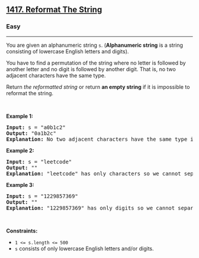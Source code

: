 <h2><a href="https://leetcode.com/problems/reformat-the-string/">1417. Reformat The String</a></h2><h3>Easy</h3><hr><div style="user-select: auto;"><p style="user-select: auto;">You are given an alphanumeric string <code style="user-select: auto;">s</code>. (<strong style="user-select: auto;">Alphanumeric string</strong> is a string consisting of lowercase English letters and digits).</p>

<p style="user-select: auto;">You have to find a permutation of the string where no letter is followed by another letter and no digit is followed by another digit. That is, no two adjacent characters have the same type.</p>

<p style="user-select: auto;">Return <em style="user-select: auto;">the reformatted string</em> or return <strong style="user-select: auto;">an empty string</strong> if it is impossible to reformat the string.</p>

<p style="user-select: auto;">&nbsp;</p>
<p style="user-select: auto;"><strong style="user-select: auto;">Example 1:</strong></p>

<pre style="user-select: auto;"><strong style="user-select: auto;">Input:</strong> s = "a0b1c2"
<strong style="user-select: auto;">Output:</strong> "0a1b2c"
<strong style="user-select: auto;">Explanation:</strong> No two adjacent characters have the same type in "0a1b2c". "a0b1c2", "0a1b2c", "0c2a1b" are also valid permutations.
</pre>

<p style="user-select: auto;"><strong style="user-select: auto;">Example 2:</strong></p>

<pre style="user-select: auto;"><strong style="user-select: auto;">Input:</strong> s = "leetcode"
<strong style="user-select: auto;">Output:</strong> ""
<strong style="user-select: auto;">Explanation:</strong> "leetcode" has only characters so we cannot separate them by digits.
</pre>

<p style="user-select: auto;"><strong style="user-select: auto;">Example 3:</strong></p>

<pre style="user-select: auto;"><strong style="user-select: auto;">Input:</strong> s = "1229857369"
<strong style="user-select: auto;">Output:</strong> ""
<strong style="user-select: auto;">Explanation:</strong> "1229857369" has only digits so we cannot separate them by characters.
</pre>

<p style="user-select: auto;">&nbsp;</p>
<p style="user-select: auto;"><strong style="user-select: auto;">Constraints:</strong></p>

<ul style="user-select: auto;">
	<li style="user-select: auto;"><code style="user-select: auto;">1 &lt;= s.length &lt;= 500</code></li>
	<li style="user-select: auto;"><code style="user-select: auto;">s</code> consists of only lowercase English letters and/or digits.</li>
</ul>
</div>